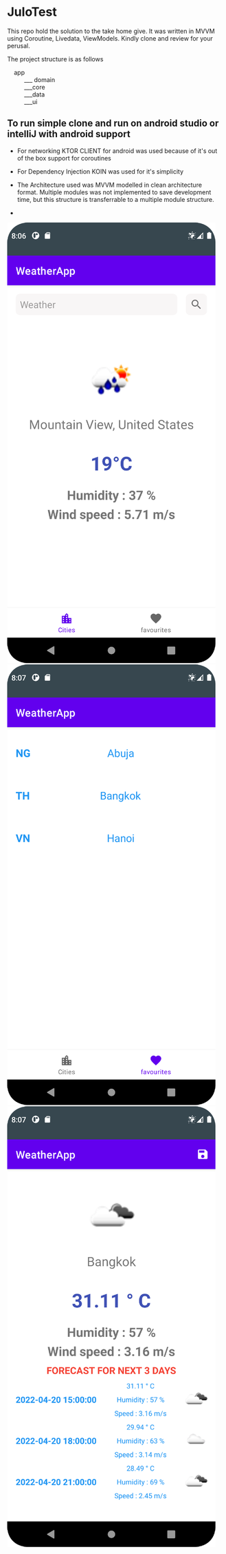 # JuloTest

This repo hold the solution to the take home give.
It was written in MVVM using Coroutine, Livedata, ViewModels. Kindly clone and review for your perusal.

The project structure is as follows

 &nbsp;&nbsp;&nbsp; app
 </br>
 &nbsp;&nbsp;&nbsp;&nbsp;&nbsp;&nbsp;&nbsp;&nbsp;&nbsp;&nbsp;___ domain
        </br>
&nbsp;&nbsp;&nbsp;&nbsp;&nbsp;&nbsp;&nbsp;&nbsp;&nbsp;&nbsp;___core
         </br>
&nbsp;&nbsp;&nbsp;&nbsp;&nbsp;&nbsp;&nbsp;&nbsp;&nbsp;&nbsp;___data
         </br>
&nbsp;&nbsp;&nbsp;&nbsp;&nbsp;&nbsp;&nbsp;&nbsp;&nbsp;&nbsp;___ui
          </br>
          
 ## To run simple clone and run on android studio or intelliJ with android support
 
 * For networking KTOR CLIENT for android was used because of it's out of the box support for coroutines
 
 * For Dependency Injection KOIN was used for it's simplicity 
 
 * The Architecture used was MVVM modelled in clean architecture format.  Multiple modules was not implemented to save development time, but this structure is transferrable to a multiple module structure.

 * 
![screen3](https://github.com/nedufural/JuloTest/blob/master/img_1.png)
</br>
![screen2](https://github.com/nedufural/JuloTest/blob/master/img_2.png)
</br>
![screen1](https://github.com/nedufural/JuloTest/blob/master/img_3.png)

